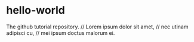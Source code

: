 # hello-world
The github tutorial repository. 
// Lorem ipsum dolor sit amet, 
// nec utinam adipisci cu, 
// mei ipsum doctus malorum ei. 
